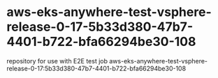 # aws-eks-anywhere-test-vsphere-release-0-17-5b33d380-47b7-4401-b722-bfa66294be30-108
repository for use with E2E test job aws-eks-anywhere-test-vsphere-release-0-17:5b33d380-47b7-4401-b722-bfa66294be30-108
